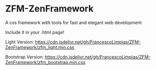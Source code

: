 # ZFM-ZenFramework
A css framework with tools for fast and elegant web development

Include it in your .html page!

Light Version:
	https://cdn.jsdelivr.net/gh/FrancescoLimpias/ZFM-ZenFramework/zfm_light.min.css

Bootstrap Version:
	https://cdn.jsdelivr.net/gh/FrancescoLimpias/ZFM-ZenFramework/zfm_bootstrap.min.css
